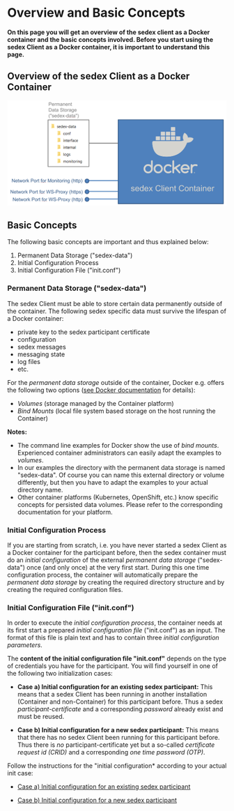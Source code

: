 # Overview and Basic Concepts

**On this page you will get an overview of the sedex client as a Docker container and the basic concepts involved.
Before you start using the sedex Client as a Docker container, it is important to understand this page.**



## Overview of the sedex Client as a Docker Container

![Simplified overview of the sedex system](/assets/v6/sedex-client-container-volume-overview-1.png)




## Basic Concepts

The following basic concepts are important and thus explained below:

 1. Permanent Data Storage ("sedex-data")
 2. Initial Configuration Process
 3. Initial Configuration File ("init.conf")


<a name="Permanent_Data_Storage"></a>
### Permanent Data Storage ("sedex-data")

The sedex Client must be able to store certain data permanently outside of the container.
The following sedex specific data must survive the lifespan of a Docker container:

- private key to the sedex participant certificate
- configuration
- sedex messages
- messaging state
- log files
- etc.




For the *permanent data storage* outside of the container, Docker e.g. offers the following two options ([see Docker documentation](https://docs.docker.com/storage/) for details):

- *Volumes* (storage managed by the Container platform)
- *Bind Mounts* (local file system based storage on the host running the Container)


**Notes:**

 - The command line examples for Docker show the use of *bind mounts*. Experienced container administrators can easily adapt the examples to *volumes*.
 - In our examples the directory with the permanent data storage is named "sedex-data". Of course you can name this external directory or volume differently, but then you have to adapt the examples to your actual directory name. 
 - Other container platforms (Kubernetes, OpenShift, etc.) know specific concepts for persisted data volumes. Please refer to the corresponding documentation for your platform.


<a name="Initial_Configuration_Process"></a>
### Initial Configuration Process

If you are starting from scratch, i.e. you have never started a sedex Client as a Docker container for the participant before, then the sedex container must do an *initial configuration* of the external *permanent data storage* ("sedex-data") once (and only once) at the very first start.
During this one time configuration process, the container will automatically prepare the *permanent data storage* by creating the required directory structure and by creating the required configuration files.



<a name="Initial_Configuration_File"></a>
### Initial Configuration File ("init.conf")

In order to execute the *initial configuration process*, the container needs at its first start a prepared *initial configuration file* ("init.conf") as an input.
The format of this file is plain text and has to contain three *initial configuration parameters*.


The **content of the initial configuration file "init.conf"** depends on the type of credentials you have for the participant. You will find yourself in one of the following two initialization cases:

   - **Case a) Initial configuration for an existing sedex participant:**
  This means that a sedex Client has been running in another installation (Container and non-Container) for this participant before. Thus a sedex *participant-certificate* and a corresponding *password* already exist and must be reused.

   - **Case b) Initial configuration for a new sedex participant:**
  This means that there has no sedex Client been running for this participant before. Thus there is *no* participant-certificate yet but a so-called *certificate request id (CRID)* and a corresponding *one time password (OTP)*.

Follow the instructions for the "initial configuration* according to your actual init case:

   - [Case a) Initial configuration for an existing sedex participant](initial-configuration/initial_configuration_with_certificate.md)

   - [Case b) Initial configuration for a new sedex participant](initial-configuration/initial_configuration_with_crid_and_otp.md)
